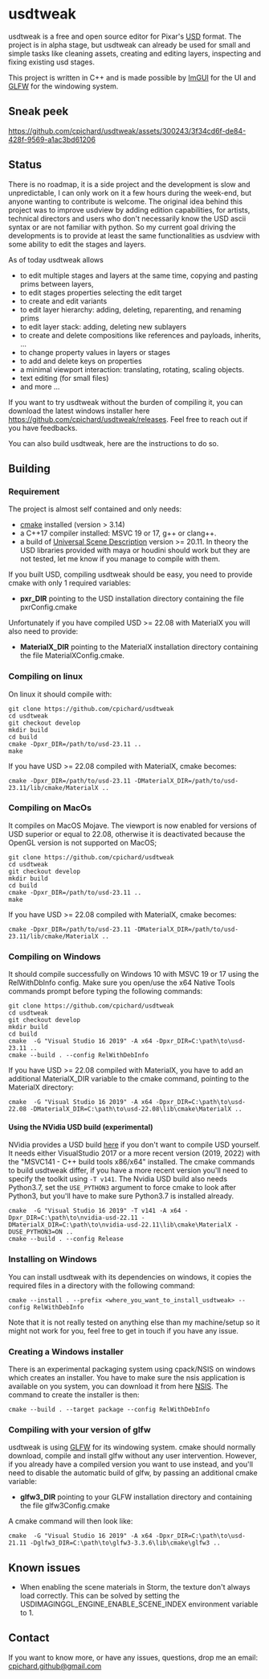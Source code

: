 
# usdtweak

usdtweak is a free and open source editor for Pixar's [USD](https://graphics.pixar.com/usd/release/index.html#) format. The project is in alpha stage, but usdtweak can already be used for small and simple tasks like cleaning assets, creating and editing layers, inspecting and fixing existing usd stages.

This project is written in C++ and is made possible by [ImGUI](https://github.com/ocornut/imgui) for the UI and [GLFW](https://github.com/glfw/glfw) for the windowing system.

## Sneak peek

https://github.com/cpichard/usdtweak/assets/300243/3f34cd6f-de84-428f-9569-a1ac3bd61206

## Status

There is no roadmap, it is a side project and the development is slow and unpredictable, I can only work on it a few hours during the week-end, but anyone wanting to contribute is welcome. The original idea behind this project was to improve usdview by adding edition capabilities, for artists, technical directors and users who don't necessarily know the USD ascii syntax or are not familiar with python. So my current goal driving the developments is to provide at least the same functionalities as usdview with some ability to edit the stages and layers.

As of today usdtweak allows

- to edit multiple stages and layers at the same time, copying and pasting prims between layers,
- to edit stages properties selecting the edit target
- to create and edit variants
- to edit layer hierarchy: adding, deleting, reparenting, and renaming prims
- to edit layer stack: adding, deleting new sublayers
- to create and delete compositions like references and payloads, inherits, ...
- to change property values in layers or stages
- to add and delete keys on properties
- a minimal viewport interaction: translating, rotating, scaling objects.
- text editing (for small files)
- and more ...

If you want to try usdtweak without the burden of compiling it, you can download the latest windows installer here https://github.com/cpichard/usdtweak/releases. Feel free to reach out if you have feedbacks.

You can also build usdtweak, here are the instructions to do so. 

## Building

### Requirement

The project is almost self contained and only needs:

- [cmake](https://cmake.org/) installed (version > 3.14)
- a C++17 compiler installed: MSVC 19 or 17, g++ or clang++.
- a build of [Universal Scene Description](https://github.com/PixarAnimationStudios/USD/releases/tag/v23.11) version >= 20.11. In theory the USD libraries provided with maya or houdini should work but they are not tested, let me know if you manage to compile with them.

If you built USD, compiling usdtweak should be easy, you need to provide cmake with only 1 required variables:

- __pxr_DIR__ pointing to the USD installation directory containing the file pxrConfig.cmake

Unfortunately if you have compiled USD >= 22.08 with MaterialX you will also need to provide:

- __MaterialX_DIR__ pointing to the MaterialX installation directory containing the file MaterialXConfig.cmake.


### Compiling on linux

On linux it should compile with:

    git clone https://github.com/cpichard/usdtweak
    cd usdtweak
    git checkout develop
    mkdir build
    cd build
    cmake -Dpxr_DIR=/path/to/usd-23.11 ..
    make

If you have USD >= 22.08 compiled with MaterialX, cmake becomes:

    cmake -Dpxr_DIR=/path/to/usd-23.11 -DMaterialX_DIR=/path/to/usd-23.11/lib/cmake/MaterialX ..


### Compiling on MacOs

It compiles on MacOS Mojave. The viewport is now enabled for versions of USD superior or equal to 22.08, otherwise it is deactivated because the OpenGL version is not supported on MacOS;

    git clone https://github.com/cpichard/usdtweak
    cd usdtweak
    git checkout develop
    mkdir build
    cd build
    cmake -Dpxr_DIR=/path/to/usd-23.11 ..
    make

If you have USD >= 22.08 compiled with MaterialX, cmake becomes:

    cmake -Dpxr_DIR=/path/to/usd-23.11 -DMaterialX_DIR=/path/to/usd-23.11/lib/cmake/MaterialX ..

### Compiling on Windows

It should compile successfully on Windows 10 with MSVC 19 or 17 using the RelWithDbInfo config. Make sure you open/use the x64 Native Tools commands prompt before typing the following commands:

    git clone https://github.com/cpichard/usdtweak
    cd usdtweak
    git checkout develop
    mkdir build
    cd build
    cmake  -G "Visual Studio 16 2019" -A x64 -Dpxr_DIR=C:\path\to\usd-23.11 ..
    cmake --build . --config RelWithDebInfo

If you have USD >= 22.08 compiled with MaterialX, you have to add an additional MaterialX_DIR variable to the cmake command, pointing to the MaterialX directory:

    cmake  -G "Visual Studio 16 2019" -A x64 -Dpxr_DIR=C:\path\to\usd-22.08 -DMaterialX_DIR=C:\path\to\usd-22.08\lib\cmake\MaterialX ..

#### Using the NVidia USD build (experimental)

NVidia provides a USD build [here](https://developer.nvidia.com/usd) if you don't want to compile USD yourself. It needs either VisualStudio 2017 or a more recent version (2019, 2022) with the "MSVC141 - C++ build tools x86/x64" installed. The cmake commands to build usdtweak differ, if you have a more recent version you'll need to specify the toolkit using `-T v141`. The Nvidia USD build also needs Python3.7, set the `USE_PYTHON3` argument to force cmake to look after Python3, but you'll have to make sure Python3.7 is installed already.

    cmake  -G "Visual Studio 16 2019" -T v141 -A x64 -Dpxr_DIR=C:\path\to\nvidia-usd-22.11 -DMaterialX_DIR=C:\path\to\nvidia-usd-22.11\lib\cmake\MaterialX -DUSE_PYTHON3=ON ..
    cmake --build . --config Release

### Installing on Windows

You can install usdtweak with its dependencies on windows, it copies the required files in a directory with the following command:

    cmake --install . --prefix <where_you_want_to_install_usdtweak> --config RelWithDebInfo

 Note that it is not really tested on anything else than my machine/setup so it might not work for you, feel free to get in touch if you have any issue.

### Creating a Windows installer

There is an experimental packaging system using cpack/NSIS on windows which creates an installer. You have to make sure the nsis application is available on you system, you can download it from here [NSIS](https://nsis.sourceforge.io/Download). The command to create the installer is then:

    cmake --build . --target package --config RelWithDebInfo

### Compiling with your version of glfw

usdtweak is using [GLFW](https://www.glfw.org/) for its windowing system. cmake should normally download, compile and install glfw without any user intervention. However, if you already have a compiled version you want to use instead, and you'll need to disable the automatic build of glfw, by passing an additional cmake variable:

- __glfw3_DIR__  pointing to your GLFW installation directory and containing the file glfw3Config.cmake

A cmake command will then look like:

    cmake  -G "Visual Studio 16 2019" -A x64 -Dpxr_DIR=C:\path\to\usd-21.11 -Dglfw3_DIR=C:\path\to\glfw3-3.3.6\lib\cmake\glfw3 ..

## Known issues

- When enabling the scene materials in Storm, the texture don't always load correctly. This can be solved by setting the USDIMAGINGGL_ENGINE_ENABLE_SCENE_INDEX environment variable to 1.

## Contact

If you want to know more, or have any issues, questions, drop me an email: cpichard.github@gmail.com
